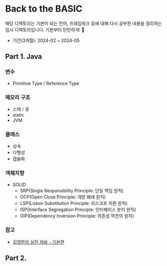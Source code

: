 # Back to the BASIC
해당 디렉토리는 기본이 되는 언어, 프레임워크 등에 대해 다시 공부한 내용을 정리하는 임시 디렉토리입니다. 기본부터 탄탄하게! 🧱

- 기간(3개월): 2024-02 ~ 2024-05

## Part 1. Java
### 변수
- Primitive Type / Reference Type

### 메모리 구조
- 스택 / 큐
- static
- JVM

### 클래스
- 상속
- 다형성
- 캡슐화

### 객체지향
- SOLID
  + SRP(Single Responsibility Principle: 단일 책임 원칙)
  + OCP(Open Close Principle: 개방 폐쇄 원칙)
  + LSP(Liskov Substitution Principle: 리스코프 치환 원칙)
  + ISP(Interface Segregation Principle: 인터페이스 분리 원칙)
  + DIP(Dependency Inversion Principle: 의존성 역전의 원칙)

### 참고
- [김영한의 실전 자바 - 기본편](https://www.inflearn.com/course/%EA%B9%80%EC%98%81%ED%95%9C%EC%9D%98-%EC%8B%A4%EC%A0%84-%EC%9E%90%EB%B0%94-%EA%B8%B0%EB%B3%B8%ED%8E%B8/dashboard)

## Part 2. 
